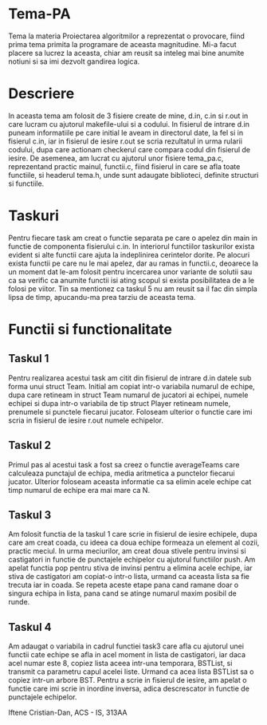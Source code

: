 # Tema-PA
Tema la materia Proiectarea algoritmilor a reprezentat o provocare, fiind prima tema primita la programare de aceasta magnitudine. Mi-a facut placere sa lucrez la aceasta, chiar am reusit sa inteleg mai bine anumite notiuni si sa imi dezvolt gandirea logica.

# Descriere
In aceasta tema am folosit de 3 fisiere create de mine, d.in, c.in si r.out in care lucram cu ajutorul makefile-ului si a codului. In fisierul de intrare d.in puneam informatiile pe care initial le aveam in directorul date, la fel si in fisierul c.in, iar in fisierul de iesire r.out se scria rezultatul in urma rularii codului, dupa care actionam checkerul care compara codul din fisierul de iesire. De asemenea, am lucrat cu ajutorul unor fisiere tema_pa.c, reprezentand practic mainul, functii.c, fiind fisierul in care se afla toate functiile, si headerul tema.h, unde sunt adaugate biblioteci, definite structuri si functiile.

# Taskuri
Pentru fiecare task am creat o functie separata pe care o apelez din main in functie de componenta fisierului c.in. In interiorul functiilor taskurilor exista evident si alte functii care ajuta la indeplinirea cerintelor dorite. Pe alocuri exista functii pe care nu le mai apelez, dar au ramas in functii.c, deoarece la un moment dat le-am folosit pentru incercarea unor variante de solutii sau ca sa verific ca anumite functii isi ating scopul si exista posibilitatea de a le folosi pe viitor. Tin sa mentionez ca taskul 5 nu am reusit sa il fac din simpla lipsa de timp, apucandu-ma prea tarziu de aceasta tema.

# Functii si functionalitate
## Taskul 1
Pentru realizarea acestui task am citit din fisierul de intrare d.in datele sub forma unui struct Team. Initial am copiat intr-o variabila numarul de echipe, dupa care retineam in struct Team numarul de jucatori ai echipei, numele echipei si dupa intr-o variabila de tip struct Player retineam numele, prenumele si punctele fiecarui jucator. Foloseam ulterior o functie care imi scria in fisierul de iesire r.out numele echipelor.

## Taskul 2
Primul pas al acestui task a fost sa creez o functie averageTeams care calculeaza punctajul de echipa, media aritmetica a punctelor fiecarui jucator. Ulterior foloseam aceasta informatie ca sa elimin acele echipe cat timp numarul de echipe era mai mare ca N.

## Taskul 3
Am folosit functia de la taskul 1 care scrie in fisierul de iesire echipele, dupa care am creat coada, cu ideea ca doua echipe formeaza un element al cozii, practic meciul. In urma meciurilor, am creat doua stivele pentru invinsi si castigatori in functie de punctajele echipelor cu ajutorul functiilor push. Am apelat functia pop pentru stiva de invinsi pentru a elimina acele echipe, iar stiva de castigatori am copiat-o intr-o lista, urmand ca aceasta lista sa fie trecuta iar in coada. Se repeta aceste etape pana cand ramane doar o singura echipa in lista, pana cand se atinge numarul maxim posibil de runde. 

## Taskul 4
Am adaugat o variabila in cadrul functiei task3 care afla cu ajutorul unei functii cate echipe se afla in acel moment in lista de castigatori, iar daca acel numar este 8, copiez lista aceea intr-una temporara, BSTList, si transmit ca parametru capul acelei liste. Urmand ca acea lista BSTList sa o copiez intr-un arbore BST. Pentru a scrie in fisierul de iesire, am apelat o functie care imi scrie in inordine inversa, adica descrescator in functie de punctajele echipelor.


Iftene Cristian-Dan, ACS - IS, 313AA
